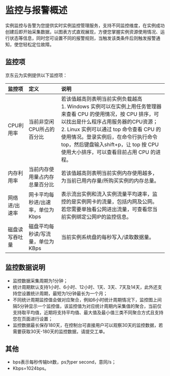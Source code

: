 # 监控与报警概述
实例监控与告警为您提供实时实例监控管理服务，支持不同监控维度，在实例成功创建后即开始采集数据，以图表方式直观展现，方便您掌握实例资源使用情况、运行状态等信息，同时您可设置不同的报警规则，当触发该类条件后则触发报警通知，使您轻松定位故障。
## 监控项 
京东云为实例提供以下监控项：

|**监控项**   |  **定义**   |  **说明**   |
| :--- | :--- | :--- |
|   CPU利用率      |   当前非空闲CPU所占的百分比   |   若该值越高则表明当前实例负载越高 <br>1.  Windows 实例可以在实例上用任务管理器来查看 CPU 的使用情况，按 CPU 排序，可以找出是什么程序占用服务器的CPU资源；<br>2. Linux 实例可以通过 top 命令查看 CPU 的使用情况。登录实例后，在命令行执行命令 top，然后键盘输入shift+p，让 top 按 CPU 使用大小排序，可以查看目前占用 CPU 的进程。  |
|  内存利用率   |  当前内存使用量占内存总量百分比      |  若该值越高则表明当前实例内存使用越多，为当前已用内存量/所购买实例的内存总量。          |
|   网络进/出速率      |   网卡平均每秒进/出速率，单位为Kbps    |  表示流出实例和流入实例流量平均速率，监控的是实例网卡的流量，包括内网及公网。若您需要单独看公网进出流量，可查看您当前实例绑定公网IP的监控信息。         |
|  磁盘读写吞吐量   |  磁盘平均每秒读/写流量，单位为KBps      |   当前实例系统盘的每秒写入/读取数据量。              |

## 监控数据说明
* 监控数据采集周期为1分钟；
* 统计周期默认支持1小时、6小时、12小时、1天、3天、7天及14天，此外还支持您设置统计周期，最短为1分钟最长为一个月；
* 不同统计周期监控值会做对应聚合，例如6小时统计周期情况下，监控图上间隔5分钟显示一个监控值，该监控值为对应统计周期内采集值的聚合，当前仅支持取平均值，近期将支持平均值、最大值及最小值三类不同聚合方式且支持您在页面进行设置；
* 监控数据最长保存180天，在控制台可直接用户可以观察30天的监控数据，若需要获取30天-180天的监控数据，请提交工单。

## 其他
* bps表示每秒传输bit数，ps为per second，意同/s；
* Kbps=1024bps。